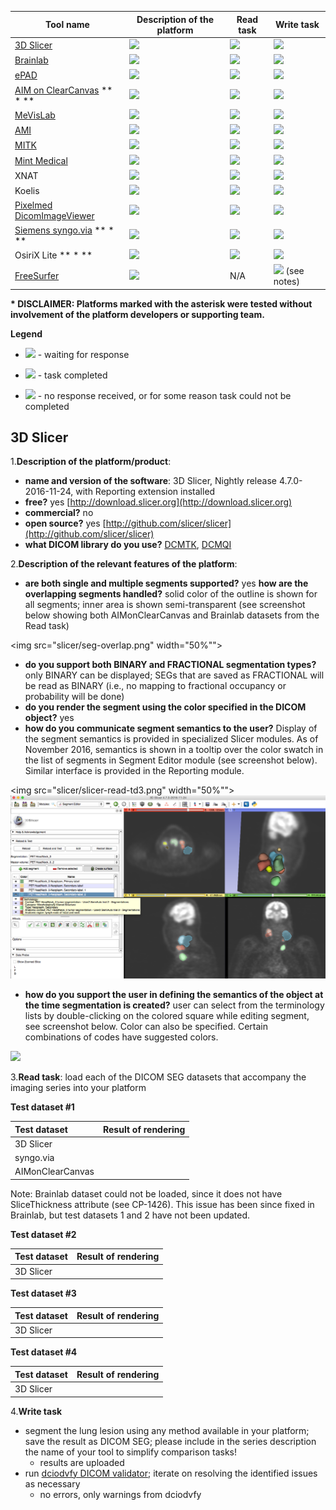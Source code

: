 

| Tool name | Description of the platform| Read task | Write task |
| -- | -- | -- | -- |
| [3D Slicer](/results/seg/slicer.md) | <img src="/images/done.png" width=25> | <img src="/images/done.png" width=25> | <img src="/images/done.png" width=25> |
| [Brainlab](/results/seg/brainlab.md) | <img src="/images/done.png" width=25> | <img src="/images/done.png" width=25> | <img src="/images/done.png" width=25> |
| [ePAD](/results/seg/epad.md) | <img src="/images/done.png" width=25> | <img src="/images/done.png" width=25> | <img src="/images/done.png" width=25> |
| [AIM on ClearCanvas](/results/seg/aimclearcanvas.md) ** * **| <img src="/images/done.png" width=25> | <img src="/images/done.png" width=25> | <img src="/images/failed.png" width=25> |
| [MeVisLab](/results/seg/MeVisLab.md) | <img src="/images/done.png" width=25> | <img src="/images/done.png" width=25> | <img src="/images/done.png" width=25> |
| [AMI](/results/seg/ami.md) | <img src="/images/done.png" width=25> | <img src="/images/done.png" width=25> | <img src="/images/failed.png" width=25> |
| [MITK](/results/seg/MITK.md) | <img src="/images/done.png" width=25> | <img src="/images/done.png" width=25> | <img src="/images/done.png" width=25> |
| [Mint Medical](/results/seg/mint.md) | <img src="/images/done.png" width=25> | <img src="/images/done.png" width=25> | <img src="/images/done.png" width=25> |
| XNAT | <img src="/images/waiting.png" width=25> | <img src="/images/waiting.png" width=25> | <img src="/images/waiting.png" width=25> |
| Koelis | <img src="/images/failed.png" width=25> | <img src="/images/failed.png" width=25> | <img src="/images/failed.png" width=25> |
| [Pixelmed DicomImageViewer](/results/seg/pixelmed.md) | <img src="/images/done.png" width=25> | <img src="/images/done.png" width=25> | <img src="/images/failed.png" width=25> |
| [Siemens syngo.via](/results/seg/syngovia.md) ** * **| <img src="/images/done.png" width=25> | <img src="/images/failed.png" width=25> | <img src="/images/done.png" width=25> |
| OsiriX Lite ** * **| <img src="/images/done.png" width=25> | <img src="/images/failed.png" width=25> | <img src="/images/failed.png" width=25> |
| [FreeSurfer](/results/seg/freesurfer.md) | <img src="/images/done.png" width=25> | N/A | <img src="/images/done.png" width=25> (see notes)|

 **\* DISCLAIMER: Platforms marked with the asterisk were tested without involvement of the platform developers or supporting team.**

**Legend**

* <img src="/images/waiting.png" width=25> - waiting for response

* <img src="/images/done.png" width=25> - task completed

* <img src="/images/failed.png" width=25> - no response received, or for some reason task could not be completed

## 3D Slicer

1.**Description of the platform/product**:

* **name and version of the software**: 3D Slicer, Nightly release 4.7.0-2016-11-24, with Reporting extension installed
* **free?** yes [http://download.slicer.org](http://download.slicer.org)
* **commercial?** no
* **open source?** yes [http://github.com/slicer/slicer](http://github.com/slicer/slicer)
* **what DICOM library do you use?** [DCMTK](http://dcmtk.org), [DCMQI](http://github.com/qiicr/dcmqi)

2.**Description of the relevant features of the platform**:

* **are both single and multiple segments supported?** yes **how are the overlapping segments handled?** solid color of the outline is shown for all segments; inner area is shown semi-transparent \(see screenshot below showing both AIMonClearCanvas and Brainlab datasets from the Read task\)

<img src="slicer/seg-overlap.png" width="50%"">


* **do you support both BINARY and FRACTIONAL segmentation types?** only BINARY can be displayed; SEGs that are saved as FRACTIONAL will be read as BINARY \(i.e., no mapping to fractional occupancy or probability will be done\)
* **do you render the segment using the color specified in the DICOM object?** yes
* **how do you communicate segment semantics to the user?** Display of the segment semantics is provided in specialized Slicer modules. As of November 2016, semantics is shown in a tooltip over the color swatch in the list of segments in Segment Editor module \(see screenshot below\). Similar interface is provided in the Reporting module.

<img src="slicer/slicer-read-td3.png" width="50%"">
![](slicer/slicer-read-td3.png)

* **how do you support the user in defining the semantics of the object at the time segmentation is created?** user can select from the terminology lists by double-clicking on the colored square while editing segment, see screenshot below. Color can also be specified. Certain combinations of codes have suggested colors.

![](../../.gitbook/assets/terminology-selector.png)

3.**Read task**: load each of the DICOM SEG datasets that accompany the imaging series into your platform

**Test dataset \#1**

| Test dataset | Result of rendering |
| :--- | :--- |
| 3D Slicer |   |
| syngo.via |   |
| AIMonClearCanvas |   |

Note: Brainlab dataset could not be loaded, since it does not have SliceThickness attribute \(see CP-1426\). This issue has been since fixed in Brainlab, but test datasets 1 and 2 have not been updated.

**Test dataset \#2**

| Test dataset | Result of rendering |
| :--- | :--- |
| 3D Slicer |   |

**Test dataset \#3**

| Test dataset | Result of rendering |
| :--- | :--- |
| 3D Slicer |   |

**Test dataset \#4**

| Test dataset | Result of rendering |
| :--- | :--- |
| 3D Slicer |   |

4.**Write task**

* segment the lung lesion using any method available in your platform; save the result as DICOM SEG; please include in the series description the name of your tool to simplify comparison tasks!
  * results are uploaded
* run [dciodvfy DICOM validator](http://www.dclunie.com/dicom3tools/dciodvfy.html); iterate on resolving the identified issues as necessary
  * no errors, only warnings from dciodvfy
